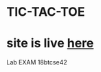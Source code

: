 # TIC-TAC-TOE
# site is live [here](https://pranikz.github.io/TIC-TAC-TOE/index.html)
Lab EXAM 18btcse42
